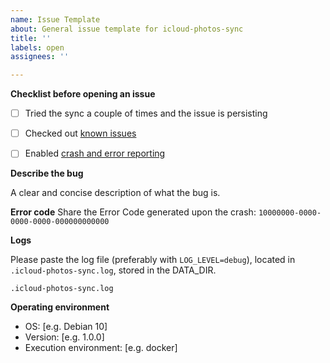 ```yaml
---
name: Issue Template
about: General issue template for icloud-photos-sync
title: ''
labels: open
assignees: ''

---
```


**Checklist before opening an issue**
- [ ] Tried the sync a couple of times and the issue is persisting
- [ ] Checked out [known issues](https://github.com/steilerDev/icloud-photos-sync/labels/known%20issue)
- [ ] Enabled [crash and error reporting](https://steilerdev.github.io/icloud-photos-sync/user-guides/error-reporting/)


**Describe the bug**

A clear and concise description of what the bug is.

**Error code**
Share the Error Code generated upon the crash: `10000000-0000-0000-0000-000000000000`

**Logs**

Please paste the log file (preferably with `LOG_LEVEL=debug`), located in `.icloud-photos-sync.log`, stored in the DATA_DIR.

```
.icloud-photos-sync.log
```

**Operating environment**
 - OS: [e.g. Debian 10]
 - Version: [e.g. 1.0.0]
 - Execution environment: [e.g. docker]
